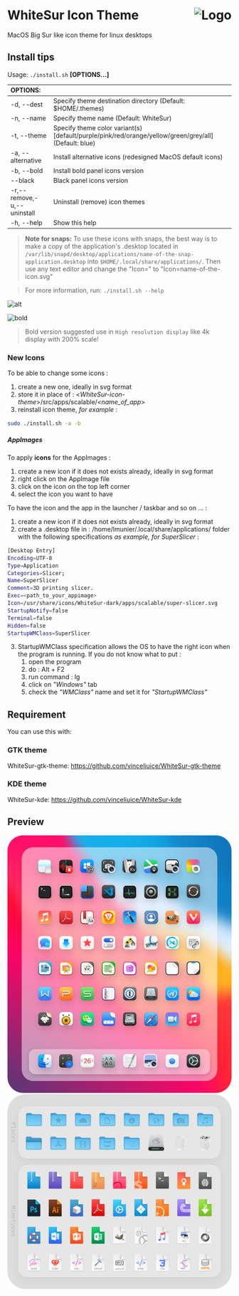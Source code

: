 <img src="https://github.com/vinceliuice/Sierra-gtk-theme/blob/imgs/logo.png" alt="Logo" align="right" /> WhiteSur Icon Theme
======

MacOS Big Sur like icon theme for linux desktops

## Install tips

Usage:  `./install.sh`  **[OPTIONS...]**

|  OPTIONS:           | |
|:--------------------|:-------------|
|-d, --dest           | Specify theme destination directory (Default: $HOME/.themes)|
|-n, --name           | Specify theme name (Default: WhiteSur)|
|-t, --theme          | Specify theme color variant(s) [default/purple/pink/red/orange/yellow/green/grey/all] (Default: blue)|
|-a, --alternative    | Install alternative icons (redesigned MacOS default icons)|
|-b, --bold           | Install bold panel icons version|
|--black              | Black panel icons version|
|-r,--remove,-u,--uninstall | Uninstall (remove) icon themes|
|-h, --help           | Show this help|

> **Note for snaps:** To use these icons with snaps, the best way is to make a copy of the application's .desktop located in `/var/lib/snapd/desktop/applications/name-of-the-snap-application.desktop` into `$HOME/.local/share/applications/`. Then use any text editor and change the "Icon=" to "Icon=name-of-the-icon.svg"

> For more information, run: `./install.sh --help`

![alt](alt-version.png?raw=true)

![bold](bold-size.png?raw=true)

> Bold version suggested use in `High resolution display` like 4k display with 200% scale!

### New Icons

To be able to change some icons :

1. create a new one, ideally in svg format
2. store it in place of : <*WhiteSur-icon-theme*>/src/apps/scalable/<*name_of_app*>
3. reinstall icon theme, *for example* :

```bash
sudo ./install.sh -a -b
```

##### AppImages

To apply **icons** for the AppImages :

1. create a new icon if it does not exists already, ideally in svg format
2. right click on the AppImage file
3. click on the icon on the top left corner
4. select the icon you want to have

To have the icon and the app in the launcher / taskbar and so on ... :

1. create a new icon if it does not exists already, ideally in svg format
2. create a .desktop file in : /home/lmunier/.local/share/applications/ folder with the following specifications *as example, for SuperSlicer* :

```bash
[Desktop Entry]
Encoding=UTF-8
Type=Application
Categories=Slicer;
Name=SuperSlicer
Comment=3D printing slicer.
Exec=<path_to_your_appimage>
Icon=/usr/share/icons/WhiteSur-dark/apps/scalable/super-slicer.svg
StartupNotify=false
Terminal=false
Hidden=false
StartupWMClass=SuperSlicer
```

3. StartupWMClass specification allows the OS to have the right icon when the program is running. If you do not know what to put :
   1. open the program
   2. do : Alt + F2
   3. run command : lg
   4. click on *"Windows"* tab
   5. check the *"WMClass"* name and set it for *"StartupWMClass"*

## Requirement
You can use this with:

### GTK theme

WhiteSur-gtk-theme: https://github.com/vinceliuice/WhiteSur-gtk-theme

### KDE theme

WhiteSur-kde: https://github.com/vinceliuice/WhiteSur-kde

## Preview
![1](preview.png)
![2](preview01.png)
